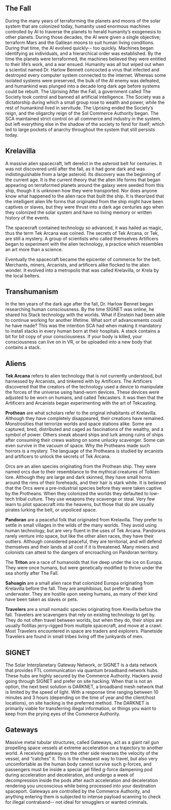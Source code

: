 ## The Fall
During the many years of terraforming the planets and moons of the solar system that are colonized today, humanity used enormous machines controlled by AI to traverse the planets to herald humanity’s exogenesis to other planets. During those decades, the AI were given a single objective; terraform Mars and the Galilean moons to suit human living conditions. During that time, the AI evolved quickly-- too quickly. Machines began identifying as individuals, and a hierarchical order was established. By the time the planets were terraformed, the machines believed they were entitled to their life’s work, and a war ensued. Humanity was all but wiped out when a scientist named Dr. Harlow Bennett concocted a virus that infected and destroyed every computer system connected to the internet. Whereas some isolated systems were preserved, the bulk of the AI enemy was defeated, and humankind was plunged into a decade long dark age before systems could be rebuilt.
The Uprising
After the Fall, a government called The Society took control and banned all artificial intelligence. The Society was a dictatorship during which a small group rose to wealth and power, while the rest of humankind lived in servitude. The Uprising ended the Society’s reign, and the oligarchy reign of the Sol Commerce Authority began. The SCA maintained strict control on all commerce and industry in the system, but left everything else in the shadow of the society to fend for itself; which led to large pockets of anarchy throughout the system that still persists today.

## Krelavilla
A massive alien spacecraft, left derelict in the asteroid belt for centuries. It was not discovered until after the fall, as it had gone dark and was indistinguishable from a large asteroid. Its discovery was the beginning of the current age. It is the current theory that the alien life forms that began appearing on terraformed planets around the galaxy were seeded from this ship, though it is unknown how they were transported. Nor does anyone know what happened to the alien race that built the ship. It is theorized that the intelligent alien life forms that originated from the ship might have been captives or slaves, but they were thrust into a dark age centuries ago when they colonized the solar system and have no living memory or written history of the events.

The spacecraft contained technology so advanced, it was hailed as magic, thus the term Tek Arcana was coined. The secrets of Tek Arcana, or Tek, are still a mystery. A group of scientists who called themselves Artificers began to experiment with the alien technology, a practice which resembles an art more than a science.

Eventually the spacecraft became the epicenter of commerce for the belt. Merchants, miners, Arcanists, and artificers alike flocked to the alien wonder. It evolved into a metropolis that was called Krelavilla, or Krela by the local belters.

## Transhumanism
In the ten years of the dark age after the fall, Dr. Harlow Bennet began researching human consciousness. By the time SIGNET was online, he shared his Stack technology with the worlds. What if Einstein had been able to continue working for another lifetime. What sort of advancements could he have made? This was the intention SCA had when making it mandatory to install stacks in every human born at their hospitals. A stack contains a bit for bit copy of your consciousness. If your body is killed, your consciousness can live on in VR, or be uploaded into a new body that contains a stack.

## Aliens
**Tek Arcana** refers to alien technology that is not currently understood, but harnessed by Arcanists, and tinkered with by Artificers. The Artificers discovered that the creators of the technology used a device to manipulate the forces of the universe using hand-worn devices. These devices were adjusted to be worn on humans, and called Tekcasters. It was then that the Artificers and Arcanists began experimenting with the art of Tekcasting.

**Prothean** are what scholars refer to the original inhabitants of Krelavilla. Although they have completely disappeared, their creations have remained. Monstrosities that terrorize worlds and space stations alike. Some are captured, bred, distributed and caged as fascinations of the wealthy, and a symbol of power. Others sneak aboard ships and lurk among ruins of ships after consuming their crews waiting on some unlucky scavenger. Some can even survive in the vacuum of space. Why the Protheans made such horrors is a mystery. The language of the Protheans is studied by arcanists and artificers to unlock the secrets of Tek Arcana.

Orcs are an alien species originating from the Prothean ship. They were named orcs due to their resemblance to the mythical creatures of Tolkien lore. Although they are large and dark skinned, they have small horns around the rims of their foreheads, and their hair is stark white. It is believed that the Orcs were a pre-industrial species before they were taken captive by the Protheans. When they colonized the worlds they defaulted to low-tech tribal culture. They use weapons they scavenge or steal. Very few learn to pilot spacecraft into the heavens, but those that do are usually pirates lurking the belt, or unpoliced space.

**Pandoran** are a peaceful folk that originated from Krelavilla. They prefer to settle in small villages in the wilds of the many worlds. They avoid using human technology, but are very fluent in the uses of Tek Arcana. Pandorans rarely venture into space, but like the other alien races, they have their outliers. Although considered peaceful, they are territorial, and will defend themselves and their lands at all cost if it is threatened. Many miners and colonists can attest to the dangers of encroaching on Pandoran territory.

The **Triton** are a race of humanoids that live deep under the ice on Europa. They were once humans, but were genetically modified to thrive under the sea shortly after The Fall.

**Sahuagin** are a small alien race that colonized Europa originating from Krelavilla before the fall. They are amphibious, but prefer to dwell underwater. They are hostile upon seeing humans, as many of their kind have been taken as slaves or pets.

**Travelers** are a small nomadic species originating from Krevilla before the fall. Travelers are scavengers that rely on existing technology to get by. They do not often travel between worlds, but when they do, their ships are usually flotillas jerry-rigged from multiple spacecraft, and move at a crawl. Most Travelers encountered in space are traders and explorers. Planetside Travelers are found in small tribes living off the junkyards of men.

## SIGNET
The Solar Interplanetary Gateway Network, or SIGNET is a data network that provides FTL communication via quantum broadband network hubs. These hubs are highly secured by the Commerce Authority. Hackers avoid going through SIGNET and prefer on site hacking. When that is not an option, the next best solution is DARKNET, a broadband mesh network that is limited by the speed of light. With a response time ranging between 10 minutes and 3 hours (depending on the time of year and the client/host locations), on site hacking is the preferred method. The DARKNET is primarily viable for transferring illegal information, or things you want to keep from the prying eyes of the Commerce Authority. 

## Gateways
Massive metal tubular structures, called Gateways, act as a giant rail gun propelling space vessels at extreme acceleration on a trajectory to another world. A receiving gateway on the other side reverses the velocity of the vessel, and “catches” it. This is the cheapest way to travel, but also very uncomfortable as the human body cannot survive such g-forces, and passengers must be inside a special gel filled g-force dampening pod during acceleration and deceleration, and undergo a week of decompression inside the pods after each acceleration and deceleration rendering you unconscious while being processed into your destination spaceport. Gateways are controlled by the Commerce Authority, and anything entering them is subjected to intense payload scanning to check for illegal contraband-- not ideal for smugglers or wanted criminals.
